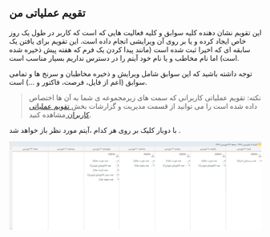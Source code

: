 ## تقویم عملیاتی من 
این تقویم نشان دهنده کلیه سوابق و کلیه فعالیت هایی که است که کاربر در طول یک روز خاص ایجاد کرده و یا بر روی آن ویرایشی انجام داده است.  این تقویم برای یافتن یک سابقه ای که اخیرا ثبت شده است  (مانند پیدا کردن یک فرم که هفته پیش ذخیره شده است)  اما نام مخاطب و یا نام خود آیتم را در دسترس نداریم بسیار مناسب است.

توجه داشته باشید که این سوابق شامل ویرایش و ذخیره مخاطبان و سرنخ ها و تمامی سوابق (اعم از فایل، فرصت، فاکتور و ...) است.

> نکته: تقویم عملیاتی کاربرانی که سمت های زیرمجموعه ی شما به آن ها اختصاص داده شده است را می توانید از قسمت  مدیریت و گزارشات بخش[ تقویم عملیاتی کاربران ](https://github.com/1stco/PayamGostarDocs/blob/master/help%202.5.4/Management-and-reports/Functional-reports/User-Operating-Calendar/User-Operating-Calendar.md)مشاهده کنید.

با دوبار کلیک بر روی هر کدام ،آیتم مورد نظر باز خواهد شد .

![](ActionsCalendar.jpg)

